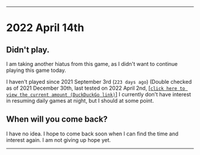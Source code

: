  
***

# 2022 April 14th

## Didn't play.

I am taking another hiatus from this game, as I didn't want to continue playing this game today.

I haven't played since 2021 September 3rd (`223 days ago`) (Double checked as of 2021 December 30th, last tested on 2022 April 2nd, [[`click here to view the current amount (DuckDuckGo link)`]](https://duckduckgo.com/?q=Days+since+September+3rd+2021&t=ffab&ia=answer) I currently don't have interest in resuming daily games at night, but I should at some point.

## When will you come back?

I have no idea. I hope to come back soon when I can find the time and interest again. I am not giving up hope yet.

***
